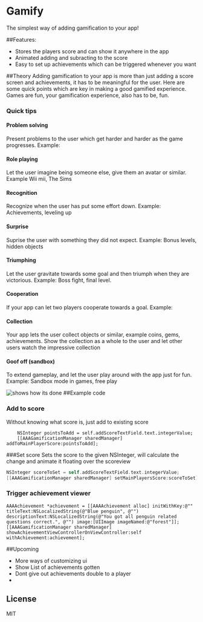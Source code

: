 Gamify
======

The simplest way of adding gamification to your app!

##Features:
- Stores the players score and can show it anywhere in the app
- Animated adding and subracting to the score
- Easy to set up achievements which can be triggered whenever you want

##Theory
Adding gamification to your app is more than just adding a score screen and achievements, it has to be meaningful for the user. Here are some quick points which are key in making a good gamified experience. Games are fun, your gamification experience, also has to be, fun.
### Quick tips

#### Problem solving
Present problems to the user which get harder and harder as the game progresses. Example: 
#### Role playing
Let the user imagine being someone else, give them an avatar or similar. Example Wii mii, The Sims
#### Recognition
Recognize when the user has put some effort down. Example: Achievements, leveling up
#### Surprise
Suprise the user with something they did not expect. Example: Bonus levels, hidden objects
#### Triumphing
Let the user gravitate towards some goal and then triumph when they are victorious. Example: Boss fight, final level. 
#### Cooperation
If your app can let two players cooperate towards a goal. Example:
#### Collection
Your app lets the user collect objects or similar, example coins, gems, achievements. Show the collection as a whole to the user and let other users watch the impressive collection
#### Goof off (sandbox)
To extend gameplay, and let the user play around with the app just for fun. Example: Sandbox mode in games, free play 

![shows how its done](https://github.com/haaakon/Gamify/blob/master/v0.0.2.gif?raw=true)
##Example code

### Add to score
Without knowing what score is, just add to existing score
```
    NSInteger pointsToAdd = self.addScoreTextField.text.integerValue;
    [[AAAGamificationManager sharedManager] addToMainPlayerScore:pointsToAdd];
```

###Set score
Sets the score to the given NSInteger, will calculate the change and animate it floating over the scoreview
```objective-c
NSInteger scoreToSet = self.addScoreTextField.text.integerValue;
[[AAAGamificationManager sharedManager] setMainPlayersScore:scoreToSet];
```

### Trigger achievement viewer
```
AAAAchievement *achievement = [[AAAAchievement alloc] initWithKey:@"" titleText:NSLocalizedString(@"Blue penguin", @"") descriptionText:NSLocalizedString(@"You got all penguin related questions correct.", @"") image:[UIImage imageNamed:@"forest"]];
[[AAAGamificationManager sharedManager] showAchievementViewControllerOnViewController:self withAchievement:achievement];

```
##Upcoming
- More ways of customizing ui
- Show List of achievements gotten
- Dont give out achievements double to a player
- 



## License
MIT
